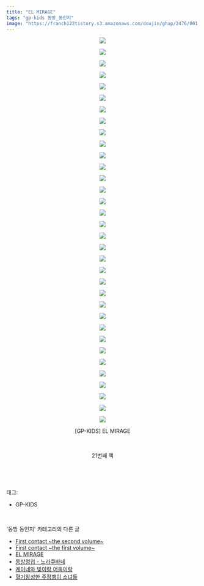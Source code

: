 ```yaml
---
title: "EL MIRAGE"
tags: "gp-kids 동방_동인지"
image: "https://franch122tistory.s3.amazonaws.com/doujin/ghap/2476/001.jpg"
---
```

<div class="article">
<p style="text-align: center; clear: none; float: none;"><img src="{{ site.imgserver8 }}/ghap/2476/001.jpg"/></p>
<p style="text-align: center; clear: none; float: none;"><img src="{{ site.imgserver8 }}/ghap/2476/002.jpg"/></p>
<p style="text-align: center; clear: none; float: none;"><img src="{{ site.imgserver8 }}/ghap/2476/003.jpg"/></p>
<p style="text-align: center; clear: none; float: none;"><img src="{{ site.imgserver8 }}/ghap/2476/004.jpg"/></p>
<p style="text-align: center; clear: none; float: none;"><img src="{{ site.imgserver8 }}/ghap/2476/005.jpg"/></p>
<p style="text-align: center; clear: none; float: none;"><img src="{{ site.imgserver8 }}/ghap/2476/006.jpg"/></p>
<p style="text-align: center; clear: none; float: none;"><img src="{{ site.imgserver8 }}/ghap/2476/007.jpg"/></p>
<p style="text-align: center; clear: none; float: none;"><img src="{{ site.imgserver8 }}/ghap/2476/008.jpg"/></p>
<p style="text-align: center; clear: none; float: none;"><img src="{{ site.imgserver8 }}/ghap/2476/009.jpg"/></p>
<p style="text-align: center; clear: none; float: none;"><img src="{{ site.imgserver8 }}/ghap/2476/010.jpg"/></p>
<p style="text-align: center; clear: none; float: none;"><img src="{{ site.imgserver8 }}/ghap/2476/011.jpg"/></p>
<p style="text-align: center; clear: none; float: none;"><img src="{{ site.imgserver8 }}/ghap/2476/012.jpg"/></p>
<p style="text-align: center; clear: none; float: none;"><img src="{{ site.imgserver8 }}/ghap/2476/013.jpg"/></p>
<p style="text-align: center; clear: none; float: none;"><img src="{{ site.imgserver8 }}/ghap/2476/014.jpg"/></p>
<p style="text-align: center; clear: none; float: none;"><img src="{{ site.imgserver8 }}/ghap/2476/015.jpg"/></p>
<p style="text-align: center; clear: none; float: none;"><img src="{{ site.imgserver8 }}/ghap/2476/016.jpg"/></p>
<p style="text-align: center; clear: none; float: none;"><img src="{{ site.imgserver8 }}/ghap/2476/017.jpg"/></p>
<p style="text-align: center; clear: none; float: none;"><img src="{{ site.imgserver8 }}/ghap/2476/018.jpg"/></p>
<p style="text-align: center; clear: none; float: none;"><img src="{{ site.imgserver8 }}/ghap/2476/019.jpg"/></p>
<p style="text-align: center; clear: none; float: none;"><img src="{{ site.imgserver8 }}/ghap/2476/020.jpg"/></p>
<p style="text-align: center; clear: none; float: none;"><img src="{{ site.imgserver8 }}/ghap/2476/021.jpg"/></p>
<p style="text-align: center; clear: none; float: none;"><img src="{{ site.imgserver8 }}/ghap/2476/022.jpg"/></p>
<p style="text-align: center; clear: none; float: none;"><img src="{{ site.imgserver8 }}/ghap/2476/023.jpg"/></p>
<p style="text-align: center; clear: none; float: none;"><img src="{{ site.imgserver8 }}/ghap/2476/024.jpg"/></p>
<p style="text-align: center; clear: none; float: none;"><img src="{{ site.imgserver8 }}/ghap/2476/025.jpg"/></p>
<p style="text-align: center; clear: none; float: none;"><img src="{{ site.imgserver8 }}/ghap/2476/026.jpg"/></p>
<p style="text-align: center; clear: none; float: none;"><img src="{{ site.imgserver8 }}/ghap/2476/027.jpg"/></p>
<p style="text-align: center; clear: none; float: none;"><img src="{{ site.imgserver8 }}/ghap/2476/028.jpg"/></p>
<p style="text-align: center; clear: none; float: none;"><img src="{{ site.imgserver8 }}/ghap/2476/029.jpg"/></p>
<p style="text-align: center; clear: none; float: none;"><img src="{{ site.imgserver8 }}/ghap/2476/030.jpg"/></p>
<p style="text-align: center; clear: none; float: none;"><img src="{{ site.imgserver8 }}/ghap/2476/031.jpg"/></p>
<p style="text-align: center; clear: none; float: none;"><img src="{{ site.imgserver8 }}/ghap/2476/032.jpg"/></p>
<p style="text-align: center; clear: none; float: none;"><img src="{{ site.imgserver8 }}/ghap/2476/033.jpg"/></p>
<p style="text-align: center; clear: none; float: none;"><img src="{{ site.imgserver8 }}/ghap/2476/034.jpg"/></p>
<p style="text-align: center; clear: none; float: none;">[GP-KIDS] EL MIRAGE</p>
<p style="text-align: center; clear: none; float: none;"><br/></p>
<p style="text-align: center; clear: none; float: none;">21번째 책</p>
<p><br/></p>
</div><br/>
<div class="tagTrail">
<p>태그: </p>
<ul>
<li>GP-KIDS</li>
</ul>
</div><br/>
<div class="another">
<p>'동방 동인지' 카테고리의 다른 글</p>
<ul>
<li><a href="/ghap_2478">First contact ~the second volume~</a></li>
<li><a href="/ghap_2477">First contact ~the first volume~</a></li>
<li><a href="/ghap_2476">EL MIRAGE</a></li>
<li><a href="/ghap_2475">동방청첩 - 노라쿠바네</a></li>
<li><a href="/ghap_2474">케이네와 빛이랑 어둠이랑</a></li>
<li><a href="/ghap_2471">혈기왕성한 주정뱅이 소녀들</a></li>
</ul>
</div><br/>
<div class="cb_module cb_fluid">
<div class="cb_wrt cb_profile">
</div><!-- commentList close -->
</div><br/>
